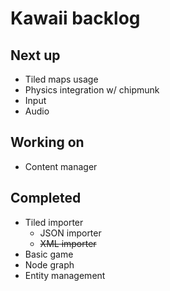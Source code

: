 # Kawaii backlog

## Next up
* Tiled maps usage
* Physics integration w/ chipmunk
* Input
* Audio

## Working on
* Content manager

## Completed
* Tiled importer
	* JSON importer
	* <del>XML importer</del>
* Basic game
* Node graph
* Entity management